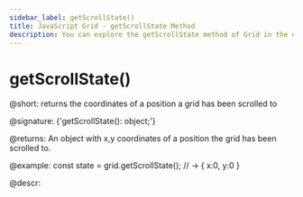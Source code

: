```yaml
---
sidebar_label: getScrollState()
title: JavaScript Grid - getScrollState Method 
description: You can explore the getScrollState method of Grid in the documentation of the DHTMLX JavaScript UI library. Browse developer guides and API reference, try out code examples and live demos, and download a free 30-day evaluation version of DHTMLX Suite.
---
```


# getScrollState()

@short: returns the coordinates of a position a grid has been scrolled to

@signature: {'getScrollState(): object;'}

@returns:
An object with x,y coordinates of a position the grid has been scrolled to.

@example:
const state = grid.getScrollState(); // -> { x:0, y:0 }

@descr:

[comment]: # (@related: grid/usage.md#controlling-scroll-behavior)

